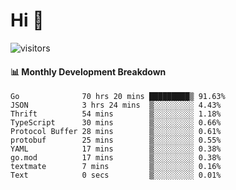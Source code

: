 # Hi 👋
 
![visitors](https://visitor-badge.glitch.me/badge?page_id=sorcererxw.sorcererx)

#### 📊 Monthly Development Breakdown

<!--START_SECTION:waka-->
```text
Go              70 hrs 20 mins █████████▒ 91.63%
JSON            3 hrs 24 mins  ▒░░░░░░░░░ 4.43%
Thrift          54 mins        ▒░░░░░░░░░ 1.18%
TypeScript      30 mins        ▒░░░░░░░░░ 0.66%
Protocol Buffer 28 mins        ▒░░░░░░░░░ 0.61%
protobuf        25 mins        ▒░░░░░░░░░ 0.55%
YAML            17 mins        ▒░░░░░░░░░ 0.38%
go.mod          17 mins        ▒░░░░░░░░░ 0.38%
textmate        7 mins         ▒░░░░░░░░░ 0.16%
Text            0 secs         ▒░░░░░░░░░ 0.01%
```
<!--END_SECTION:waka-->
